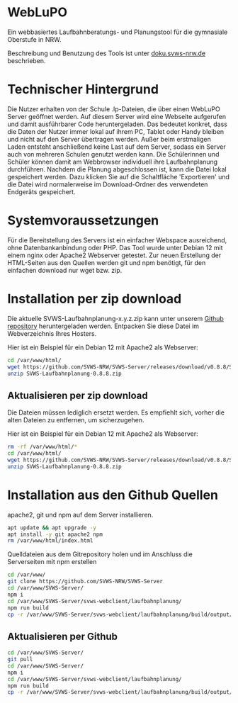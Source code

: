 # WebLuPO

Ein webbasiertes Laufbahnberatungs- und Planungstool für die gymnasiale Oberstufe in NRW. 

Beschreibung und Benutzung des Tools ist unter [doku.svws-nrw.de](../WebLupo/) beschrieben. 

# Technischer Hintergrund

Die Nutzer erhalten von der Schule .lp-Dateien, die über einen WebLuPO Server geöffnet werden. Auf diesem Server wird eine Webseite aufgerufen und damit ausführbarer Code heruntergeladen. Das bedeutet konkret, dass die Daten der Nutzer immer lokal auf ihrem PC, Tablet oder Handy bleiben und nicht auf den Server übertragen werden. Außer beim erstmaligen Laden entsteht anschließend keine Last auf dem Server, sodass ein Server auch von mehreren Schulen genutzt werden kann. Die Schülerinnen und Schüler können damit am Webbrowser individuell ihre Laufbahnplanung durchführen. Nachdem die Planung abgeschlossen ist, kann die Datei lokal gespeichert werden. Dazu klicken Sie auf die Schaltfläche 'Exportieren' und die Datei wird normalerweise im Download-Ordner des verwendeten Endgeräts gespeichert. 

# Systemvoraussetzungen

Für die Bereitstellung des Servers ist ein einfacher Webspace ausreichend, ohne Datenbankanbindung oder PHP. Das Tool wurde unter Debian 12 mit einem nginx oder Apache2 Webserver getestet. Zur neuen Erstellung der HTML-Seiten aus den Quellen werden git und npm benötigt, für den einfachen download nur wget bzw. zip. 

# Installation per zip download 

Die aktuelle SVWS-Laufbahnplanung-x.y.z.zip kann unter unserem  [Github repository](https://github.com/SVWS-NRW/SVWS-Server/releases) heruntergeladen werden. 
Entpacken Sie diese Datei im Webverzeichnis Ihres Hosters.  

Hier ist ein Beispiel für ein Debian 12 mit Apache2 als Webserver: 

```bash
cd /var/www/html/
wget https://github.com/SVWS-NRW/SVWS-Server/releases/download/v0.8.8/SVWS-Laufbahnplanung-0.8.8.zip
unzip SVWS-Laufbahnplanung-0.8.8.zip
```

## Aktualisieren per zip download

Die Dateien müssen lediglich ersetzt werden. Es empfiehlt sich, vorher die alten Dateien zu entfernen, um sicherzugehen.  

Hier ist ein Beispiel für ein Debian 12 mit Apache2 als Webserver:

```bash
rm -rf /var/www/html/*
cd /var/www/html/
wget https://github.com/SVWS-NRW/SVWS-Server/releases/download/v0.8.8/SVWS-Laufbahnplanung-0.8.8.zip
unzip SVWS-Laufbahnplanung-0.8.8.zip
```

# Installation aus den Github Quellen

apache2, git und npm auf dem Server installieren.

```bash
apt update && apt upgrade -y
apt install -y git apache2 npm 
rm /var/www/html/index.html 
```
Quelldateien aus dem Gitrepository holen und im Anschluss die Serverseiten mit npm erstellen 

```bash
cd /var/www/
git clone https://github.com/SVWS-NRW/SVWS-Server
cd /var/www/SVWS-Server/
npm i 
cd /var/www/SVWS-Server/svws-webclient/laufbahnplanung/
npm run build
cp -r /var/www/SVWS-Server/svws-webclient/laufbahnplanung/build/output/* /var/www/html/
```

## Aktualisieren per Github 

```bash
cd /var/www/SVWS-Server/
git pull
cd /var/www/SVWS-Server/
npm i 
cd /var/www/SVWS-Server/svws-webclient/laufbahnplanung/
npm run build
cp -r /var/www/SVWS-Server/svws-webclient/laufbahnplanung/build/output/* /var/www/html/
```
